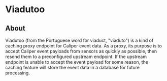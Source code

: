 # Viadutoo

## About

Viadutoo (from the Portuguese word for viaduct, "viaduto") is a kind of caching proxy endpoint for Caliper event data.
As a proxy, its purpose is to accept Caliper event payloads from sensors as quickly as possible, then resend them to a
preconfigured upstream endpoint.  If the upstream endpoint is unable to accept the event payload for some reason, the
caching feature will store the event data in a database for future processing.

